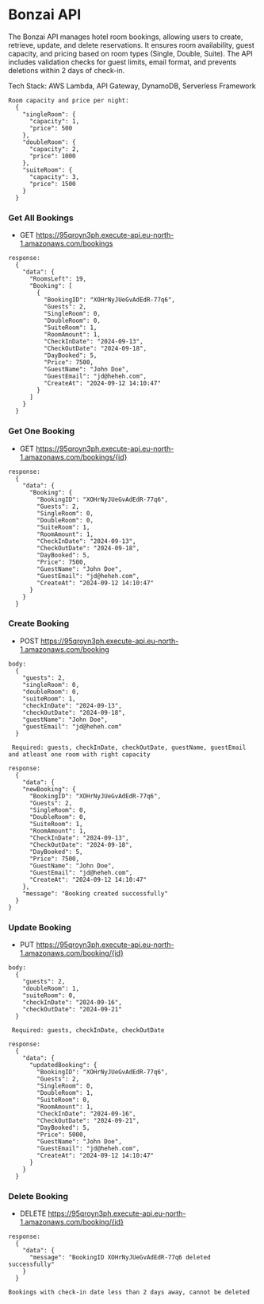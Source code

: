 # Bonzai API

The Bonzai API manages hotel room bookings, allowing users to create, retrieve, update, and delete reservations. It ensures room availability, guest capacity, and pricing based on room types (Single, Double, Suite). The API includes validation checks for guest limits, email format, and prevents deletions within 2 days of check-in.

Tech Stack: AWS Lambda, API Gateway, DynamoDB, Serverless Framework

```
Room capacity and price per night:
  {
    "singleRoom": {
      "capacity": 1,
      "price": 500
    },
    "doubleRoom": {
      "capacity": 2,
      "price": 1000
    },
    "suiteRoom": {
      "capacity": 3,
      "price": 1500
    }
  }
```

### Get All Bookings

- GET https://95qroyn3ph.execute-api.eu-north-1.amazonaws.com/bookings

```
response:
  {
    "data": {
      "RoomsLeft": 19,
      "Booking": [
        {
          "BookingID": "XOHrNyJUeGvAdEdR-77q6",
          "Guests": 2,
          "SingleRoom": 0,
          "DoubleRoom": 0,
          "SuiteRoom": 1,
          "RoomAmount": 1,
          "CheckInDate": "2024-09-13",
          "CheckOutDate": "2024-09-18",
          "DayBooked": 5,
          "Price": 7500,
          "GuestName": "John Doe",
          "GuestEmail": "jd@heheh.com",
          "CreateAt": "2024-09-12 14:10:47"
        }
      ]
    }
  }

```

### Get One Booking

- GET https://95qroyn3ph.execute-api.eu-north-1.amazonaws.com/bookings/{id}

```
response:
  {
    "data": {
      "Booking": {
        "BookingID": "XOHrNyJUeGvAdEdR-77q6",
        "Guests": 2,
        "SingleRoom": 0,
        "DoubleRoom": 0,
        "SuiteRoom": 1,
        "RoomAmount": 1,
        "CheckInDate": "2024-09-13",
        "CheckOutDate": "2024-09-18",
        "DayBooked": 5,
        "Price": 7500,
        "GuestName": "John Doe",
        "GuestEmail": "jd@heheh.com",
        "CreateAt": "2024-09-12 14:10:47"
      }
    }
  }
```

### Create Booking

- POST https://95qroyn3ph.execute-api.eu-north-1.amazonaws.com/booking

```
body:
  {
    "guests": 2,
    "singleRoom": 0,
    "doubleRoom": 0,
    "suiteRoom": 1,
    "checkInDate": "2024-09-13",
    "checkOutDate": "2024-09-18",
    "guestName": "John Doe",
    "guestEmail": "jd@heheh.com"
  }

 Required: guests, checkInDate, checkOutDate, guestName, guestEmail and atleast one room with right capacity

```

```
response:
  {
    "data": {
    "newBooking": {
      "BookingID": "XOHrNyJUeGvAdEdR-77q6",
      "Guests": 2,
      "SingleRoom": 0,
      "DoubleRoom": 0,
      "SuiteRoom": 1,
      "RoomAmount": 1,
      "CheckInDate": "2024-09-13",
      "CheckOutDate": "2024-09-18",
      "DayBooked": 5,
      "Price": 7500,
      "GuestName": "John Doe",
      "GuestEmail": "jd@heheh.com",
      "CreateAt": "2024-09-12 14:10:47"
    },
    "message": "Booking created successfully"
  }
}
```

### Update Booking

- PUT https://95qroyn3ph.execute-api.eu-north-1.amazonaws.com/booking/{id}

```
body:
  {
    "guests": 2,
    "doubleRoom": 1,
    "suiteRoom": 0,
    "checkInDate": "2024-09-16",
    "checkOutDate": "2024-09-21"
  }

 Required: guests, checkInDate, checkOutDate
```

```
response:
  {
    "data": {
      "updatedBooking": {
        "BookingID": "XOHrNyJUeGvAdEdR-77q6",
        "Guests": 2,
        "SingleRoom": 0,
        "DoubleRoom": 1,
        "SuiteRoom": 0,
        "RoomAmount": 1,
        "CheckInDate": "2024-09-16",
        "CheckOutDate": "2024-09-21",
        "DayBooked": 5,
        "Price": 5000,
        "GuestName": "John Doe",
        "GuestEmail": "jd@heheh.com",
        "CreateAt": "2024-09-12 14:10:47"
      }
    }
  }
```

### Delete Booking

- DELETE https://95qroyn3ph.execute-api.eu-north-1.amazonaws.com/booking/{id}

```
response:
  {
    "data": {
      "message": "BookingID XOHrNyJUeGvAdEdR-77q6 deleted successfully"
    }
  }

Bookings with check-in date less than 2 days away, cannot be deleted
```
